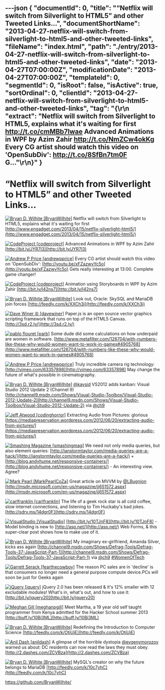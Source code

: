 ---json
{
  "documentId": 0,
  "title": "“Netflix will switch from Silverlight to HTML5” and other Tweeted Links…",
  "documentShortName": "2013-04-27-netflix-will-switch-from-silverlight-to-html5-and-other-tweeted-links",
  "fileName": "index.html",
  "path": "./entry/2013-04-27-netflix-will-switch-from-silverlight-to-html5-and-other-tweeted-links",
  "date": "2013-04-27T07:00:00Z",
  "modificationDate": "2013-04-27T07:00:00Z",
  "templateId": 0,
  "segmentId": 0,
  "isRoot": false,
  "isActive": true,
  "sortOrdinal": 0,
  "clientId": "2013-04-27-netflix-will-switch-from-silverlight-to-html5-and-other-tweeted-links",
  "tag": "{\r\n  \"extract\": \"Netflix will switch from Silverlight to HTML5, explains what it's waiting for first <http://t.co/cmMBb7lwae>  Advanced Animations in WPF by Azim Zahir <http://t.co/NmZCw4okKg>  Every CG artist should watch this video on 'OpenSubDiv': <http://t.co/8SfBn7tm0F> G...\"\r\n}"
}
---

# “Netflix will switch from Silverlight to HTML5” and other Tweeted Links…

[<img alt="Bryan D. Wilhite [BryanWilhite]" src="https://songhay.blob.core.windows.net/shared-social-twitter/BryanWilhite.jpeg">](http://songhayblog.azurewebsites.net/ "Bryan D. Wilhite [BryanWilhite]") <span>Netflix will switch from Silverlight to HTML5, explains what it's waiting for first [http://www.engadget.com/2013/04/15/netflix-silverlight-html5/](http://www.engadget.com/2013/04/15/netflix-silverlight-html5/)</span>

[<img alt="CodeProject [codeproject]" src="https://songhay.blob.core.windows.net/shared-social-twitter/codeproject.png">](http://www.codeproject.com "CodeProject [codeproject]") <span>Advanced Animations in WPF by Azim Zahir [http://bit.ly/JYR7l3](http://bit.ly/JYR7l3)</span>

[<img alt="Andrew P Price [andrewpprice]" src="https://songhay.blob.core.windows.net/shared-social-twitter/andrewpprice.jpg">](http://www.blenderguru.com "Andrew P Price [andrewpprice]") <span>Every CG artist should watch this video on 'OpenSubDiv': [http://youtu.be/xFZazwvYc5o](http://youtu.be/xFZazwvYc5o) Gets really interesting at 13:00. Complete game changer!</span>

[<img alt="CodeProject [codeproject]" src="https://songhay.blob.core.windows.net/shared-social-twitter/codeproject.png">](http://www.codeproject.com "CodeProject [codeproject]") <span>Animation using Storyboards in WPF by Azim Zahir [http://bit.ly/I42ns7](http://bit.ly/I42ns7)</span>

[<img alt="Bryan D. Wilhite [BryanWilhite]" src="https://songhay.blob.core.windows.net/shared-social-twitter/BryanWilhite.jpeg">](http://songhayblog.azurewebsites.net/ "Bryan D. Wilhite [BryanWilhite]") <span>Look out, Oracle: SkySQL and MariaDB join forces [http://feedly.com/k/XXCh3i](http://feedly.com/k/XXCh3i)</span>

[<img alt="Dave Winer ☮ [davewiner]" src="https://songhay.blob.core.windows.net/shared-social-twitter/davewiner.jpeg">](http://fargo.io/ "Dave Winer ☮ [davewiner]") <span>Paper.js is an open source vector graphics scripting framework that runs on top of the HTML5 Canvas. [http://3sd.r2.ly/](http://3sd.r2.ly/)</span>

[<img alt="pablo flouret [parb]" src="https://songhay.blob.core.windows.net/shared-social-twitter/parb.jpg">](http://parb.es "pablo flouret [parb]") <span>Some dude did some calculations on how underpaid are women in software. [http://www.metafilter.com/126704/with-numbers-like-these-why-would-women-want-to-work-in-games#4905768](http://www.metafilter.com/126704/with-numbers-like-these-why-would-women-want-to-work-in-games#4905768)</span>

[<img alt="Andrew P Price [andrewpprice]" src="https://songhay.blob.core.windows.net/shared-social-twitter/andrewpprice.jpg">](http://www.blenderguru.com "Andrew P Price [andrewpprice]") <span>Truly incredible camera rig technology: [http://vimeo.com/63357898](http://vimeo.com/63357898) May change the future of what's possible in cinematography.</span>

[<img alt="Bryan D. Wilhite [BryanWilhite]" src="https://songhay.blob.core.windows.net/shared-social-twitter/BryanWilhite.jpeg">](http://songhayblog.azurewebsites.net/ "Bryan D. Wilhite [BryanWilhite]") <span>[@kaysid](http://twitter.com/kaysid) VS2012 adds kanban: Visual Studio 2012 Update 2 (Channel 9) [http://channel9.msdn.com/Shows/Visual-Studio-Toolbox/Visual-Studio-2012-Update-2](http://channel9.msdn.com/Shows/Visual-Studio-Toolbox/Visual-Studio-2012-Update-2) via [@ch9](http://twitter.com/ch9)</span>

[<img alt="Jeff Atwood [codinghorror]" src="https://songhay.blob.core.windows.net/shared-social-twitter/codinghorror.png">](http://www.codinghorror.com/blog "Jeff Atwood [codinghorror]") <span>Extracting Audio from Pictures: glorious [https://mediapreservation.wordpress.com/2012/06/20/extracting-audio-from-pictures/](https://mediapreservation.wordpress.com/2012/06/20/extracting-audio-from-pictures/)</span>

[<img alt="Smashing Magazine [smashingmag]" src="https://songhay.blob.core.windows.net/shared-social-twitter/smashingmag.png">](http://www.smashingmagazine.com "Smashing Magazine [smashingmag]") <span>We need not only media queries, but also element queries: [http://ianstormtaylor.com/media-queries-are-a-hack/](http://ianstormtaylor.com/media-queries-are-a-hack/) + [http://blog.andyhume.net/responsive-containers/](http://blog.andyhume.net/responsive-containers/) - An interesting view. Agree?</span>

[<img alt="Mark Pearl [MarkPearlCoZa]" src="https://songhay.blob.core.windows.net/shared-social-twitter/MarkPearlCoZa.jpeg">](http://blog.MarkPearl.co.za "Mark Pearl [MarkPearlCoZa]") <span>Great article on MVVM by [@LBugnion](http://twitter.com/LBugnion) [http://msdn.microsoft.com/en-us/magazine/jj651572.aspx](http://msdn.microsoft.com/en-us/magazine/jj651572.aspx)</span>

[<img alt="carlfranklin [carlfranklin]" src="https://songhay.blob.core.windows.net/shared-social-twitter/carlfranklin.jpeg">](http://www.intellectualhedonism.com "carlfranklin [carlfranklin]") <span>The life of a geek rock star is all cold coffee, slow internet connections, and listening to Tim Huckaby's bad jokes. [http://sdrv.ms/14dgr0F](http://sdrv.ms/14dgr0F)</span>

[<img alt="VisualStudio [VisualStudio]" src="https://songhay.blob.core.windows.net/shared-social-twitter/VisualStudio.png">](http://visualstudio.com "VisualStudio [VisualStudio]") <span>[http://bit.ly/10TJnF8](http://bit.ly/10TJnF8) - Model binding is new to [http://asp.net/](http://asp.net/) Web Forms, & this super-clear post shows how to make use of it.</span>

[<img alt="Bryan D. Wilhite [BryanWilhite]" src="https://songhay.blob.core.windows.net/shared-social-twitter/BryanWilhite.jpeg">](http://songhayblog.azurewebsites.net/ "Bryan D. Wilhite [BryanWilhite]") <span>My imaginary ex-girlfriend, Amanda Silver, kicks ass again [http://channel9.msdn.com/Shows/Defrag-Tools/Defrag-Tools-37-JavaScript-Part-1](http://channel9.msdn.com/Shows/Defrag-Tools/Defrag-Tools-37-JavaScript-Part-1) via [@ch9](http://twitter.com/ch9) [#WomenOfTech](http://search.twitter.com/search?q=%23WomenOfTech)</span>

[<img alt="Garrett Serack [fearthecowboy]" src="https://songhay.blob.core.windows.net/shared-social-twitter/fearthecowboy.png">](http://fearthecowboy.com/ "Garrett Serack [fearthecowboy]") <span>The reason PC sales are in 'decline' is that consumers no longer need a general purpose compute device.PCs will soon be just for Geeks again</span>

[<img alt="jQuery [jquery]" src="https://songhay.blob.core.windows.net/shared-social-twitter/jquery.png">](http://jquery.com/ "jQuery [jquery]") <span>jQuery 2.0 has been released & it's 12% smaller with 12 excludable modules! What's in, what's out, and how to use it: [http://bit.ly/jquery20](http://bit.ly/jquery20)</span>

[<img alt="Meghan Gill [meghanpgill]" src="https://songhay.blob.core.windows.net/shared-social-twitter/meghanpgill.jpeg">](http://meghangill.com/ "Meghan Gill [meghanpgill]") <span>Meet Martha, a 19 year old self taught programmer from Kenya admitted for the Hacker School summer 2013 [http://buff.ly/10Bi3ML](http://buff.ly/10Bi3ML)</span>

[<img alt="Bryan D. Wilhite [BryanWilhite]" src="https://songhay.blob.core.windows.net/shared-social-twitter/BryanWilhite.jpeg">](http://songhayblog.azurewebsites.net/ "Bryan D. Wilhite [BryanWilhite]") <span>Redefining the Introduction to Computer Science [http://feedly.com/k/OtjUjE](http://feedly.com/k/OtjUjE)</span>

[<img alt="Anil Dash [anildash]" src="https://songhay.blob.core.windows.net/shared-social-twitter/anildash.jpeg">](http://anildash.com/ "Anil Dash [anildash]") <span>A glimpse of the horrible dystopia [@evgenymorozov](http://twitter.com/evgenymorozov) warned us about: DC residents can now read the laws they must obey. [http://2.dashes.com/ZCVBza](http://2.dashes.com/ZCVBza)</span>

[<img alt="Bryan D. Wilhite [BryanWilhite]" src="https://songhay.blob.core.windows.net/shared-social-twitter/BryanWilhite.jpeg">](http://songhayblog.azurewebsites.net/ "Bryan D. Wilhite [BryanWilhite]") <span>MySQL's creator on why the future belongs to MariaDB [http://feedly.com/k/10c7yhC](http://feedly.com/k/10c7yhC)</span>

<https://github.com/BryanWilhite/>
